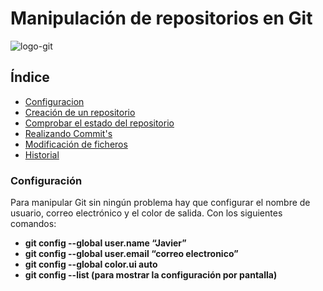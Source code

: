 # Manipulación de repositorios en Git 

![logo-git](https://github.com/Regnierd/Git/blob/main/Instalaci%C3%B3nGit/img/image.axd.png)

## Índice

- <a href="1">Configuracion</a>
- <a href="2">Creación de un repositorio</a>
- <a href="3">Comprobar el estado del repositorio</a>
- <a href="4">Realizando Commit's</a>
- <a href="5">Modificación de ficheros</a>
- <a href="6">Historial</a>

<a name="1"></a>

### Configuración 
Para manipular Git sin ningún problema hay que configurar el nombre de usuario, correo electrónico y el color de salida. Con los siguientes comandos:
- <b>git config --global user.name “Javier”
- git config --global user.email “correo electronico”
- git config --global color.ui auto
- git config --list (para mostrar la configuración por pantalla)</b>


